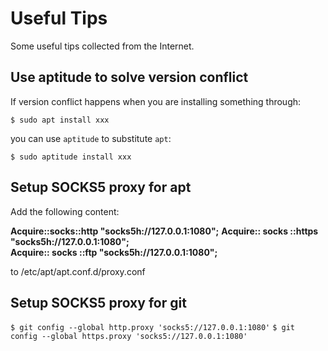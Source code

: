 # Useful Tips
Some useful tips collected from the Internet.

## Use aptitude to solve version conflict
If version conflict happens when you are installing something through:  
  
`$ sudo apt install xxx`  
  
you can use `aptitude` to substitute `apt`:  
  
`$ sudo aptitude install xxx`  

## Setup SOCKS5 proxy for apt
Add the following content:  
  
**Acquire&#58;&#58;socks&#58;&#58;http "socks5h&#58;//127.0.0.1:1080";**
**Acquire:: socks ::https "socks5h://127.0.0.1:1080";**  
**Acquire:: socks ::ftp "socks5h://127.0.0.1:1080";**  
  
to /etc/apt/apt.conf.d/proxy.conf  

## Setup SOCKS5 proxy for git
`$ git config --global http.proxy 'socks5://127.0.0.1:1080'`
`$ git config --global https.proxy 'socks5://127.0.0.1:1080'`
